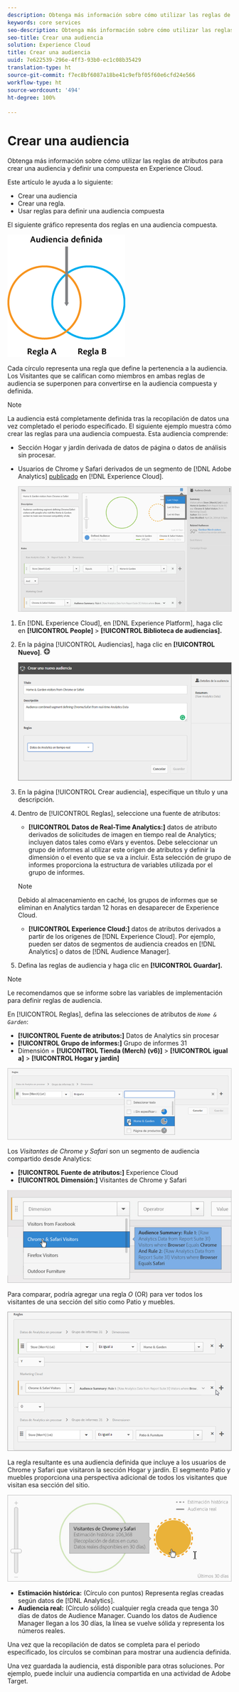 ```yaml
---
description: Obtenga más información sobre cómo utilizar las reglas de atributos para crear una audiencia y definir una compuesta en Experience Cloud.
keywords: core services
seo-description: Obtenga más información sobre cómo utilizar las reglas de atributos para crear una audiencia y definir una compuesta en Experience Cloud.
seo-title: Crear una audiencia
solution: Experience Cloud
title: Crear una audiencia
uuid: 7e622539-296e-4ff3-93b0-ec1c08b35429
translation-type: ht
source-git-commit: f7ec8bf6087a18be41c9efbf05f60e6cfd24e566
workflow-type: ht
source-wordcount: '494'
ht-degree: 100%

---
```



# Crear una audiencia

Obtenga más información sobre cómo utilizar las reglas de atributos para crear una audiencia y definir una compuesta en Experience Cloud.

Este artículo le ayuda a lo siguiente:

* Crear una audiencia
* Crear una regla.
* Usar reglas para definir una audiencia compuesta

El siguiente gráfico representa dos reglas en una audiencia compuesta.

![](assets/audience_sharing.png)

Cada círculo representa una regla que define la pertenencia a la audiencia. Los Visitantes que se califican como miembros en ambas reglas de audiencia se superponen para convertirse en la audiencia compuesta y definida.

>[!NOTE]
>
>La audiencia está completamente definida tras la recopilación de datos una vez completado el periodo especificado.
El siguiente ejemplo muestra cómo crear las reglas para una audiencia compuesta. Esta audiencia comprende:

* Sección Hogar y jardín derivada de datos de página o datos de análisis sin procesar.
* Usuarios de Chrome y Safari derivados de un segmento de [!DNL Adobe Analytics] [publicado](../audience-library/audience-library.md#task_32FEEFE0B32E4E388CD4D892D727282A) en [!DNL Experience Cloud].

   ![](assets/audience_create.png)

1. En [!DNL Experience Cloud], en [!DNL Experience Platform], haga clic en **[!UICONTROL People]** > **[!UICONTROL Biblioteca de audiencias].**
1. En la página [!UICONTROL Audiencias], haga clic en **[!UICONTROL Nuevo]**. ![](assets/add_icon_small.png)

   ![Resultado de los pasos](assets/audience_create_new.png)

1. En la página [!UICONTROL Crear audiencia], especifique un título y una descripción.
1. Dentro de [!UICONTROL Reglas], seleccione una fuente de atributos:

   * **[!UICONTROL Datos de Real-Time Analytics:]** datos de atributo derivados de solicitudes de imagen en tiempo real de Analytics; incluyen datos tales como eVars y eventos. Debe seleccionar un grupo de informes al utilizar este origen de atributos y definir la dimensión o el evento que se va a incluir. Esta selección de grupo de informes proporciona la estructura de variables utilizada por el grupo de informes.
   >[!NOTE]
   >
   >Debido al almacenamiento en caché, los grupos de informes que se eliminan en Analytics tardan 12 horas en desaparecer de Experience Cloud.

   * **[!UICONTROL Experience Cloud:]** datos de atributos derivados a partir de los orígenes de [!DNL Experience Cloud]. Por ejemplo, pueden ser datos de segmentos de audiencia creados en [!DNL Analytics] o datos de [!DNL Audience Manager].

1. Defina las reglas de audiencia y haga clic en **[!UICONTROL Guardar].**

>[!NOTE]
>
>Le recomendamos que se informe sobre las variables de implementación para definir reglas de audiencia.

En [!UICONTROL Reglas], defina las selecciones de atributos de *`Home & Garden`*:

* **[!UICONTROL Fuente de atributos:]** Datos de Analytics sin procesar
* **[!UICONTROL Grupo de informes:]** Grupo de informes 31
* Dimensión = **[!UICONTROL Tienda (Merch) (v6)]** > **[!UICONTROL igual a]** > **[!UICONTROL Hogar y jardín]**

![](assets/home_garden.png)

Los *Visitantes de Chrome y Safari* son un segmento de audiencia compartido desde Analytics:

* **[!UICONTROL Fuente de atributos:]** Experience Cloud
* **[!UICONTROL Dimensión:]** Visitantes de Chrome y Safari

![](assets/chrome_safari.png)

Para comparar, podría agregar una regla *O* (OR) para ver todos los visitantes de una sección del sitio como Patio y muebles.

![](assets/audiences_rule_patio.png)

La regla resultante es una audiencia definida que incluye a los usuarios de Chrome y Safari que visitaron la sección Hogar y jardín. El segmento Patio y muebles proporciona una perspectiva adicional de todos los visitantes que visitan esa sección del sitio.

![](assets/defined_audience.png)

* **Estimación histórica:** (Círculo con puntos) Representa reglas creadas según datos de [!DNL Analytics].
* **Audiencia real:** (Círculo sólido) cualquier regla creada que tenga 30 días de datos de Audience Manager. Cuando los datos de Audience Manager llegan a los 30 días, la línea se vuelve sólida y representa los números reales.

Una vez que la recopilación de datos se completa para el periodo especificado, los círculos se combinan para mostrar una audiencia definida.

Una vez guardada la audiencia, está disponible para otras soluciones. Por ejemplo, puede incluir una audiencia compartida en una actividad de Adobe Target.
